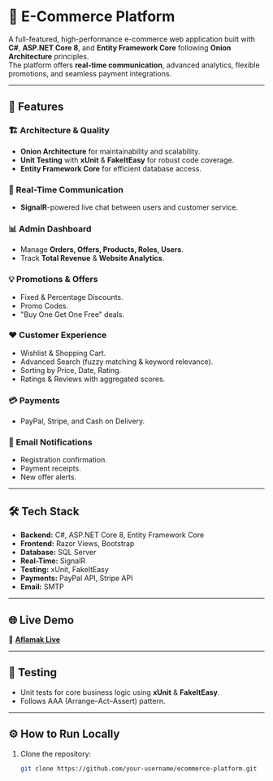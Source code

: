 # 🛒 E-Commerce Platform

A full-featured, high-performance e-commerce web application built with **C#**, **ASP.NET Core 8**, and **Entity Framework Core** following **Onion Architecture** principles.  
The platform offers **real-time communication**, advanced analytics, flexible promotions, and seamless payment integrations.

---

## 🚀 Features

### 🏗 Architecture & Quality
- **Onion Architecture** for maintainability and scalability.
- **Unit Testing** with **xUnit** & **FakeItEasy** for robust code coverage.
- **Entity Framework Core** for efficient database access.

### 💬 Real-Time Communication
- **SignalR**-powered live chat between users and customer service.

### 📊 Admin Dashboard
- Manage **Orders, Offers, Products, Roles, Users**.
- Track **Total Revenue** & **Website Analytics**.

### 💡 Promotions & Offers
- Fixed & Percentage Discounts.
- Promo Codes.
- "Buy One Get One Free" deals.

### ❤️ Customer Experience
- Wishlist & Shopping Cart.
- Advanced Search (fuzzy matching & keyword relevance).
- Sorting by Price, Date, Rating.
- Ratings & Reviews with aggregated scores.

### 💳 Payments
- PayPal, Stripe, and Cash on Delivery.

### 📧 Email Notifications
- Registration confirmation.
- Payment receipts.
- New offer alerts.

---

## 🛠 Tech Stack
- **Backend:** C#, ASP.NET Core 8, Entity Framework Core
- **Frontend:** Razor Views, Bootstrap
- **Database:** SQL Server
- **Real-Time:** SignalR
- **Testing:** xUnit, FakeItEasy
- **Payments:** PayPal API, Stripe API
- **Email:** SMTP

---

## 🌐 Live Demo
🔗 **[Aflamak Live](https://souq.runasp.net/)**

---

## 🧪 Testing
- Unit tests for core business logic using **xUnit** & **FakeItEasy**.
- Follows AAA (Arrange–Act–Assert) pattern.

---

## ⚙ How to Run Locally
1. Clone the repository:
   ```bash
   git clone https://github.com/your-username/ecommerce-platform.git
